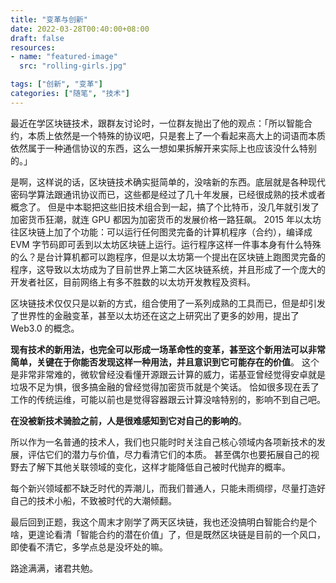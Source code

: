 ```yaml
---
title: "变革与创新"
date: 2022-03-28T00:40:00+08:00
draft: false
resources:
- name: "featured-image"
  src: "rolling-girls.jpg"

tags: ["创新", "变革"]
categories: ["随笔", "技术"]
---
```


最近在学区块链技术，跟群友讨论时，一位群友抛出了他的观点：「所以智能合约，本质上依然是一个特殊的协议吧，只是套上了一个看起来高大上的词语而本质依然属于一种通信协议的东西，这么一想如果拆解开来实际上也应该没什么特别的。」

是啊，这样说的话，区块链技术确实挺简单的，没啥新的东西。底层就是各种现代密码学算法跟通讯协议而已，这些都是经过了几十年发展，已经很成熟的技术或者概念了。
但是中本聪把这些旧技术组合到一起，搞了个比特币，没几年就引发了加密货币狂潮，就连 GPU 都因为加密货币的发展价格一路狂飙。
2015 年以太坊往区块链上加了个功能：可以运行任何图灵完备的计算机程序（合约），编译成 EVM 字节码即可丢到以太坊区块链上运行。运行程序这样一件事本身有什么特殊的么？是台计算机都可以跑程序，但是以太坊第一个提出在区块链上跑图灵完备的程序，这导致以太坊成为了目前世界上第二大区块链系统，并且形成了一个庞大的开发者社区，目前网络上有多不胜数的以太坊开发教程及资料。

区块链技术仅仅只是以新的方式，组合使用了一系列成熟的工具而已，但是却引发了世界性的金融变革，甚至以太坊还在这之上研究出了更多的妙用，提出了 Web3.0 的概念。

**现有技术的新用法，也完全可以形成一场革命性的变革，甚至这个新用法可以非常简单，关键在于你能否发现这样一种用法，并且意识到它可能存在的价值**。
这个是非常非常难的，微软曾经没看懂开源跟云计算的威力，诺基亚曾经觉得安卓就是垃圾不足为惧，很多搞金融的曾经觉得加密货币就是个笑话。
恰如很多现在丢了工作的传统运维，可能以前也是觉得容器跟云计算没啥特别的，影响不到自己吧。

**在没被新技术骑脸之前，人是很难感知到它对自己的影响的**。

所以作为一名普通的技术人，我们也只能时时关注自己核心领域内各项新技术的发展，评估它们的潜力与价值，尽力看清它们的本质。
甚至偶尔也要拓展自己的视野去了解下其他关联领域的变化，这样才能降低自己被时代抛弃的概率。

每个新兴领域都不缺乏时代的弄潮儿，而我们普通人，只能未雨绸缪，尽量打造好自己的技术小船，不致被时代的大潮倾翻。

最后回到正题，我这个周末才刚学了两天区块链，我也还没搞明白智能合约是个啥，更遑论看清「智能合约的潜在价值」了，但是既然区块链是目前的一个风口，即使看不清它，多学点总是没坏处的嘛。

路途满满，诸君共勉。
